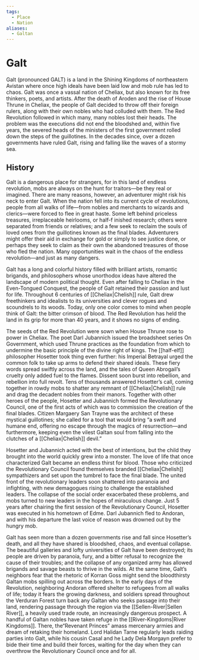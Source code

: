 ```yaml
---
tags:
  - Place
  - Nation
aliases:
  - Galtan
---
```

# Galt
Galt (pronounced GALT) is a land in the Shining Kingdoms of northeastern Avistan where once high ideals have been laid low and mob rule has led to chaos. Galt was once a vassal nation of Cheliax, but also known for its free thinkers, poets, and artists. After the death of Aroden and the rise of House Thrune in Cheliax, the people of Galt decided to throw off their foreign rulers, along with their own nobles who had colluded with them. The Red Revolution followed in which many, many nobles lost their heads. The problem was the executions did not end the bloodshed and, within five years, the severed heads of the ministers of the first government rolled down the steps of the guillotines. In the decades since, over a dozen governments have ruled Galt, rising and falling like the waves of a stormy sea.

## History
Galt is a dangerous place for strangers, for in this land of endless revolution, mobs are always on the hunt for traitors—be they real or imagined. There are many reasons, however, an adventurer might risk his neck to enter Galt. When the nation fell into its current cycle of revolutions, people from all walks of life—from nobles and merchants to wizards and clerics—were forced to flee in great haste. Some left behind priceless treasures, irreplaceable heirlooms, or half-f inished research; others were separated from friends or relatives; and a few seek to reclaim the souls of loved ones from the guillotines known as the final blades. Adventurers might offer their aid in exchange for gold or simply to see justice done, or perhaps they seek to claim as their own the abandoned treasures of those who fled the nation. Many opportunities wait in the chaos of the endless revolution—and just as many dangers.

Galt has a long and colorful history filled with brilliant artists, romantic brigands, and philosophers whose unorthodox ideas have altered the landscape of modern political thought. Even after falling to Cheliax in the Even-Tongued Conquest, the people of Galt retained their passion and lust for life. Throughout 6 centuries of [[Cheliax|Chelish]] rule, Galt drew freethinkers and idealists to its universities and clever rogues and scoundrels to its woods. Today, only one color comes to mind when people think of Galt: the bitter crimson of blood. The Red Revolution has held the land in its grip for more than 40 years, and it shows no signs of ending.

The seeds of the Red Revolution were sown when House Thrune rose to power in Cheliax. The poet Darl Jubannich issued the broadsheet series On Government, which used Thrune practices as the foundation from which to undermine the basic principle of the divine right of kings. The [[half-elf]] philosopher Hosetter took thing even further: his Imperial Betrayal urged the common folk to take up arms to defend their shared ideals. These fiery words spread swiftly across the land, and the tales of Queen Abrogail’s cruelty only added fuel to the flames. Dissent soon burst into rebellion, and rebellion into full revolt. Tens of thousands answered Hosetter’s call, coming together in rowdy mobs to shatter any remnant of [[Cheliax|Chelish]] rule and drag the decadent nobles from their manors. Together with other heroes of the people, Hosetter and Jubannich formed the Revolutionary Council, one of the first acts of which was to commission the creation of the final blades. Citizen Margaery San Trayne was the architect of these mystical guillotines; she called for a tool that would bring “a swift and humane end, offering no escape through the magics of resurrection—and furthermore, keeping even the vilest Galtan soul from falling into the clutches of a [[Cheliax|Chelish]] devil.”

Hosetter and Jubannich acted with the best of intentions, but the child they brought into the world quickly grew into a monster. The love of life that once characterized Galt became an endless thirst for blood. Those who criticized the Revolutionary Council found themselves branded [[Cheliax|Chelish]] sympathizers and set upon the tumbrel to face the final blade. The united front of the revolutionary leaders soon shattered into paranoia and infighting, with new demagogues rising to challenge the established leaders. The collapse of the social order exacerbated these problems, and mobs turned to new leaders in the hopes of miraculous change. Just 5 years after chairing the first session of the Revolutionary Council, Hosetter was executed in his hometown of Edme. Darl Jubannich fled to Andoran, and with his departure the last voice of reason was drowned out by the hungry mob.

Galt has seen more than a dozen governments rise and fall since Hosetter’s death, and all they have shared is bloodshed, chaos, and eventual collapse. The beautiful galleries and lofty universities of Galt have been destroyed; its people are driven by paranoia, fury, and a bitter refusal to recognize the cause of their troubles; and the collapse of any organized army has allowed brigands and savage beasts to thrive in the wilds. At the same time, Galt’s neighbors fear that the rhetoric of Korran Goss might send the bloodthirsty Galtan mobs spilling out across the borders. In the early days of the Revolution, neighboring Andoran offered shelter to refugees from all walks of life; today it fears the growing darkness, and soldiers spread throughout the Verduran Forest turn back any Galtan who seeks passage into their land, rendering passage through the region via the [[Sellen-River|Sellen River]], a heavily used trade route, an increasingly dangerous prospect. A handful of Galtan nobles have taken refuge in the [[River-Kingdoms|River Kingdoms]]. There, the“Revenant Princes” amass mercenary armies and dream of retaking their homeland. Lord Halidan Tarne regularly leads raiding parties into Galt, while his cousin Casal and he Lady Dela Morgayn prefer to bide their time and build their forces, waiting for the day when they can overthrow the Revolutionary Council once and for all.